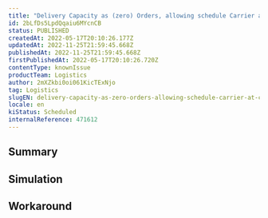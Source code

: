 ```yaml
---
title: "Delivery Capacity as (zero) Orders, allowing schedule Carrier at Checkout"
id: 2bLfDs5LpdQqaiu6MYcnCB
status: PUBLISHED
createdAt: 2022-05-17T20:10:26.177Z
updatedAt: 2022-11-25T21:59:45.668Z
publishedAt: 2022-11-25T21:59:45.668Z
firstPublishedAt: 2022-05-17T20:10:26.720Z
contentType: knownIssue
productTeam: Logistics
author: 2mXZkbi0oi061KicTExNjo
tag: Logistics
slugEN: delivery-capacity-as-zero-orders-allowing-schedule-carrier-at-checkout
locale: en
kiStatus: Scheduled
internalReference: 471612
---
```


## Summary



## Simulation



## Workaround



